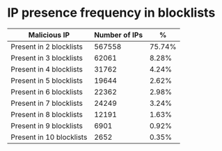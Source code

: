 # IP presence frequency in blocklists
| Malicious IP | Number of IPs | % |
|----|----|----|
| Present in 2 blocklists | 567558 | 75.74% |
| Present in 3 blocklists | 62061 | 8.28% |
| Present in 4 blocklists | 31762 | 4.24% |
| Present in 5 blocklists | 19644 | 2.62% |
| Present in 6 blocklists | 22362 | 2.98% |
| Present in 7 blocklists | 24249 | 3.24% |
| Present in 8 blocklists | 12191 | 1.63% |
| Present in 9 blocklists | 6901 | 0.92% |
| Present in 10 blocklists | 2652 | 0.35% |
